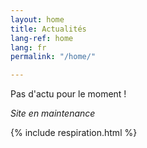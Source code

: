 ```yaml
---
layout: home
title: Actualités
lang-ref: home
lang: fr
permalink: "/home/"

---
```

Pas d'actu pour le moment !

_Site en maintenance_

{% include respiration.html %}